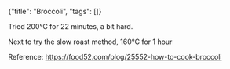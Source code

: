 {"title": "Broccoli", "tags": []}

Tried 200°C for 22 minutes, a bit hard.

Next to try the slow roast method, 160°C for 1 hour

Reference: https://food52.com/blog/25552-how-to-cook-broccoli

